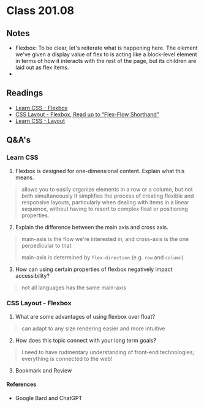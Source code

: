 # Class 201.08

## Notes
- Flexbox: To be clear, let's reiterate what is happening here. The element we've given a display value of flex to is acting like a block-level element in terms of how it interacts with the rest of the page, but its children are laid out as flex items. 
- 

## Readings
- [Learn CSS - Flexbox](https://web.dev/learn/css/flexbox/)
- [CSS Layout - Flexbox, Read up to “Flex-Flow Shorthand”](https://developer.mozilla.org/en-US/docs/Learn/CSS/CSS_layout/Flexbox)
- [Learn CSS - Layout](https://web.dev/learn/css/layout/)

## Q&A's

### Learn CSS
1. Flexbox is designed for one-dimensional content. Explain what this means.
> allows you to easily organize elements in a row or a column, but not both simultaneously
> It simplifies the process of creating flexible and responsive layouts, particularly when dealing with items in a linear sequence, without having to resort to complex float or positioning properties.

2. Explain the difference between the main axis and cross axis.
> main-axis is the flow we're interested in, and cross-axis is the one perpedicular to that
> 
> main-axis is determined by `flex-direction` (e.g. `row` and `column`)

3. How can using certain properties of flexbox negatively impact accessibility?
> not all languages has the same main-axis


### CSS Layout - Flexbox
1. What are some advantages of using flexbox over float?
> can adapt to any size rendering
> easier and more intuitive

2. How does this topic connect with your long term goals?
> I need to have rudmentary understanding of front-end technologies; everything is connected to the web!

3. Bookmark and Review



#### References 
- Google Bard and ChatGPT
